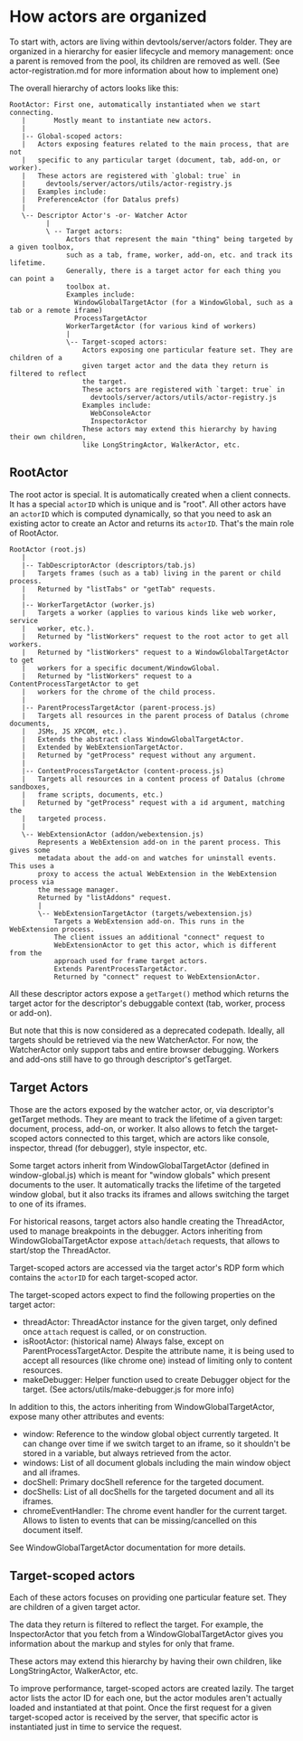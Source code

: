 # How actors are organized

To start with, actors are living within devtools/server/actors folder.
They are organized in a hierarchy for easier lifecycle and memory management:
once a parent is removed from the pool, its children are removed as well.
(See actor-registration.md for more information about how to implement one)

The overall hierarchy of actors looks like this:

```
RootActor: First one, automatically instantiated when we start connecting.
   |       Mostly meant to instantiate new actors.
   |
   |-- Global-scoped actors:
   |   Actors exposing features related to the main process, that are not
   |   specific to any particular target (document, tab, add-on, or worker).
   |   These actors are registered with `global: true` in
   |     devtools/server/actors/utils/actor-registry.js
   |   Examples include:
   |   PreferenceActor (for Datalus prefs)
   |
   \-- Descriptor Actor's -or- Watcher Actor
         | 
         \ -- Target actors:
              Actors that represent the main "thing" being targeted by a given toolbox,
              such as a tab, frame, worker, add-on, etc. and track its lifetime.
              Generally, there is a target actor for each thing you can point a
              toolbox at.
              Examples include:
                WindowGlobalTargetActor (for a WindowGlobal, such as a tab or a remote iframe)
                ProcessTargetActor
              WorkerTargetActor (for various kind of workers)
              |
              \-- Target-scoped actors:
                  Actors exposing one particular feature set. They are children of a
                  given target actor and the data they return is filtered to reflect
                  the target.
                  These actors are registered with `target: true` in
                    devtools/server/actors/utils/actor-registry.js
                  Examples include:
                    WebConsoleActor
                    InspectorActor
                  These actors may extend this hierarchy by having their own children,
                  like LongStringActor, WalkerActor, etc.
```

## RootActor

The root actor is special. It is automatically created when a client connects.
It has a special `actorID` which is unique and is "root".
All other actors have an `actorID` which is computed dynamically,
so that you need to ask an existing actor to create an Actor
and returns its `actorID`. That's the main role of RootActor.

```
RootActor (root.js)
   |
   |-- TabDescriptorActor (descriptors/tab.js)
   |   Targets frames (such as a tab) living in the parent or child process.
   |   Returned by "listTabs" or "getTab" requests.
   |
   |-- WorkerTargetActor (worker.js)
   |   Targets a worker (applies to various kinds like web worker, service
   |   worker, etc.).
   |   Returned by "listWorkers" request to the root actor to get all workers.
   |   Returned by "listWorkers" request to a WindowGlobalTargetActor to get
   |   workers for a specific document/WindowGlobal.
   |   Returned by "listWorkers" request to a ContentProcessTargetActor to get
   |   workers for the chrome of the child process.
   |
   |-- ParentProcessTargetActor (parent-process.js)
   |   Targets all resources in the parent process of Datalus (chrome documents,
   |   JSMs, JS XPCOM, etc.).
   |   Extends the abstract class WindowGlobalTargetActor.
   |   Extended by WebExtensionTargetActor.
   |   Returned by "getProcess" request without any argument.
   |
   |-- ContentProcessTargetActor (content-process.js)
   |   Targets all resources in a content process of Datalus (chrome sandboxes,
   |   frame scripts, documents, etc.)
   |   Returned by "getProcess" request with a id argument, matching the
   |   targeted process.
   |
   \-- WebExtensionActor (addon/webextension.js)
       Represents a WebExtension add-on in the parent process. This gives some
       metadata about the add-on and watches for uninstall events. This uses a
       proxy to access the actual WebExtension in the WebExtension process via
       the message manager.
       Returned by "listAddons" request.
       |
       \-- WebExtensionTargetActor (targets/webextension.js)
           Targets a WebExtension add-on. This runs in the WebExtension process.
           The client issues an additional "connect" request to
           WebExtensionActor to get this actor, which is different from the
           approach used for frame target actors.
           Extends ParentProcessTargetActor.
           Returned by "connect" request to WebExtensionActor.
```
All these descriptor actors expose a `getTarget()` method which
returns the target actor for the descriptor's debuggable context
(tab, worker, process or add-on).

But note that this is now considered as a deprecated codepath.
Ideally, all targets should be retrieved via the new WatcherActor.
For now, the WatcherActor only support tabs and entire browser debugging.
Workers and add-ons still have to go through descriptor's getTarget.

## Target Actors

Those are the actors exposed by the watcher actor, or, via descriptor's getTarget methods.
They are meant to track the lifetime of a given target: document, process, add-on, or worker.
It also allows to fetch the target-scoped actors connected to this target,
which are actors like console, inspector, thread (for debugger), style inspector, etc.

Some target actors inherit from WindowGlobalTargetActor (defined in
window-global.js) which is meant for "window globals" which present
documents to the user. It automatically tracks the lifetime of the targeted
window global, but it also tracks its iframes and allows switching the
target to one of its iframes.

For historical reasons, target actors also handle creating the ThreadActor, used
to manage breakpoints in the debugger. Actors inheriting from
WindowGlobalTargetActor expose `attach`/`detach` requests, that allows to
start/stop the ThreadActor.

Target-scoped actors are accessed via the target actor's RDP form which contains
the `actorID` for each target-scoped actor.

The target-scoped actors expect to find the following properties on the target
actor:
 - threadActor:
   ThreadActor instance for the given target,
   only defined once `attach` request is called, or on construction.
 - isRootActor: (historical name)
   Always false, except on ParentProcessTargetActor.
   Despite the attribute name, it is being used to accept all resources
   (like chrome one) instead of limiting only to content resources.
 - makeDebugger:
   Helper function used to create Debugger object for the target.
   (See actors/utils/make-debugger.js for more info)

In addition to this, the actors inheriting from WindowGlobalTargetActor,
expose many other attributes and events:
 - window:
   Reference to the window global object currently targeted.
   It can change over time if we switch target to an iframe, so it
   shouldn't be stored in a variable, but always retrieved from the actor.
 - windows:
   List of all document globals including the main window object and all
   iframes.
 - docShell:
   Primary docShell reference for the targeted document.
 - docShells:
   List of all docShells for the targeted document and all its iframes.
 - chromeEventHandler:
   The chrome event handler for the current target. Allows to listen to events
   that can be missing/cancelled on this document itself.

See WindowGlobalTargetActor documentation for more details.

## Target-scoped actors

Each of these actors focuses on providing one particular feature set. They are
children of a given target actor.

The data they return is filtered to reflect the target. For example, the
InspectorActor that you fetch from a WindowGlobalTargetActor gives you information
about the markup and styles for only that frame.

These actors may extend this hierarchy by having their own children, like
LongStringActor, WalkerActor, etc.

To improve performance, target-scoped actors are created lazily. The target
actor lists the actor ID for each one, but the actor modules aren't actually
loaded and instantiated at that point. Once the first request for a given
target-scoped actor is received by the server, that specific actor is
instantiated just in time to service the request.
